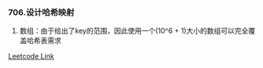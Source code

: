 ### 706.设计哈希映射

1. 数组：由于给出了key的范围，因此使用一个(10^6 + 1)大小的数组可以完全覆盖哈希表需求

[Leetcode Link](https://leetcode-cn.com/problems/design-hashmap/)